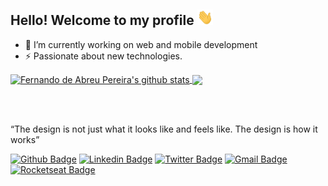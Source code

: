 ## Hello! Welcome to my profile <img style="margin: 0 auto" src="https://github.com/ABSphreak/ABSphreak/blob/master/gifs/Hi.gif" height="25">

- 🔭 I’m currently working on web and mobile development
- ⚡ Passionate about new technologies.

<a href="https://github.com/anuraghazra/github-readme-stats">
  <img align="center" src="https://github-readme-stats.vercel.app/api?username=fernandodeabreupereira&show_icons=true&count_private=true" alt="Fernando de Abreu Pereira's github stats" />
</a>
<a href="https://github.com/anuraghazra/github-readme-stats">
  <img align="center" src="https://github-readme-stats.vercel.app/api/top-langs/?username=fernandodeabreupereira&layout=compact" />
</a>

<br><br>

<p align="left">“The design is not just what it looks like and feels like. The design is how it works”</p>

[![Github Badge](https://img.shields.io/badge/-Github-000?style=flat-square&logo=Github&logoColor=white&link=https://github.com/fernandodeabreupereira)](https://github.com/fernandodeabreupereira)
[![Linkedin Badge](https://img.shields.io/badge/-LinkedIn-blue?style=flat-square&logo=Linkedin&logoColor=white&link=https://www.linkedin.com/in/fernandoabreupereira/)](https://www.linkedin.com/in/fernandoabreupereira/)
[![Twitter Badge](https://img.shields.io/badge/-Twitter-1ca0f1?style=flat-square&labelColor=1ca0f1&logo=twitter&logoColor=white&link=https://twitter.com/FernandoAbreuP)](https://twitter.com/FernandoAbreuP)
[![Gmail Badge](https://img.shields.io/badge/-Gmail-c14438?style=flat-square&logo=Gmail&logoColor=white&link=mailto:fernandodeabreupereira@gmail.com)](mailto:fernandodeabreupereira@gmail.com)
[![Rocketseat Badge](https://img.shields.io/badge/-Rocketseat-%237159c1?style=flat-square&logo=apache-rocketmq&logoColor=white&link=https://app.rocketseat.com.br/me/fernando-de-abreu-pereira-1591112479)](https://app.rocketseat.com.br/me/fernando-de-abreu-pereira-1591112479)
